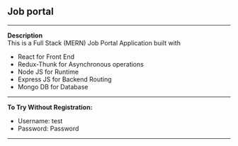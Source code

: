 ## Job portal
----
**Description** <br>
This is a Full Stack (MERN) Job Portal Application built with 
- React for Front End
- Redux-Thunk for Asynchronous operations
- Node JS for Runtime
- Express JS for Backend Routing
- Mongo DB for Database
  
 ----
 **To Try Without Registration:**
 - Username: test
 - Password: Password
-----------
